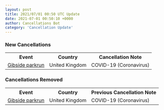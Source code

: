 ```yaml
---
layout: post
title: 2021/07/01 00:50 UTC Update
date: 2021-07-01 00:50:10 +0000
author: Cancellations Bot
category: 'Cancellation Update'
---
```


<h3>New Cancellations</h3>
<div class='hscrollable'>
<table style='width: 100%'>
    <tr>
        <th>Event</th>
        <th>Country</th>
        <th>Cancellation Note</th>
    </tr>
    <tr>
        <td><a href="Added">Gibside parkrun</a></td>
        <td>United Kingdom</td>
        <td>COVID-19 (Coronavirus)</td>
    </tr>
</table>
</div>
<h3>Cancellations Removed</h3>
<div class='hscrollable'>
<table style='width: 100%'>
    <tr>
        <th>Event</th>
        <th>Country</th>
        <th>Previous Cancellation Note</th>
    </tr>
    <tr>
        <td><a href="https://www.parkrun.org.uk/gibside">Gibside parkrun</a></td>
        <td>United Kingdom</td>
        <td>COVID-19 (Coronavirus)</td>
    </tr>
</table>
</div>
